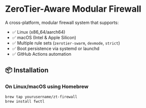 # ZeroTier-Aware Modular Firewall

A cross-platform, modular firewall system that supports:
- ✅ Linux (x86_64/aarch64)
- ✅ macOS (Intel & Apple Silicon)
- ✅ Multiple rule sets (`zerotier-swarm`, `devmode`, `strict`)
- ✅ Boot persistence via systemd or launchd
- ✅ GitHub Actions automation

## 📦 Installation

### On Linux/macOS using Homebrew

```bash
brew tap yourusername/zt-firewall
brew install fwctl